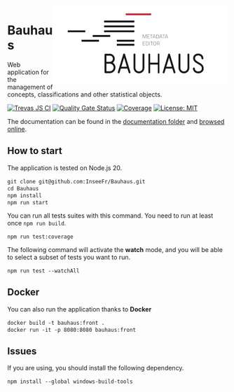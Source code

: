 <img align="right" src="documentation/src/assets/img/bauhaus-logo.png" alt="Bauhaus logo"/>

# Bauhaus

Web application for the management of concepts, classifications and other statistical objects.

[![Trevas JS CI](https://github.com/InseeFr/Bauhaus/actions/workflows/ci.yml/badge.svg)](https://github.com/InseeFr/Bauhaus/actions/workflows/ci.yml)
[![Quality Gate Status](https://sonarcloud.io/api/project_badges/measure?project=InseeFr_Bauhaus&metric=alert_status)](https://sonarcloud.io/dashboard?id=InseeFr_Bauhaus)
[![Coverage](https://sonarcloud.io/api/project_badges/measure?project=InseeFr_Bauhaus&metric=coverage)](https://sonarcloud.io/dashboard?id=InseeFr_Bauhaus)
[![License: MIT](https://img.shields.io/badge/License-MIT-blue.svg)](https://opensource.org/licenses/MIT)

The documentation can be found in the [documentation folder](https://github.com/InseeFr/Bauhaus/tree/main/documentation/src/content/docs) and [browsed online](https://inseefr.github.io/Bauhaus).

## How to start

The application is tested on Node.js 20.

```
git clone git@github.com:InseeFr/Bauhaus.git
cd Bauhaus
npm install
npm run start
```

You can run all tests suites with this command. You need to run at least once `npm run build`.

```shell
npm run test:coverage
```

The following command will activate the **watch** mode, and you will be able to select a subset of tests you want to run.

```shell
npm run test --watchAll
```

## Docker

You can also run the application thanks to **Docker**

```shell
docker build -t bauhaus:front .
docker run -it -p 8080:8080 bauhaus:front
```

## Issues

If you are using, you should install the following dependency.

```
npm install --global windows-build-tools

```
